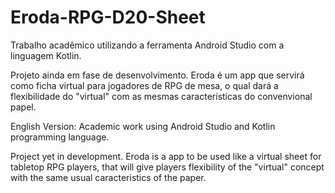 # Eroda-RPG-D20-Sheet
Trabalho acadêmico utilizando a ferramenta Android Studio com a linguagem Kotlin.

Projeto ainda em fase de desenvolvimento. Eroda é um app que servirá como ficha virtual para jogadores de RPG de mesa, o qual dará a flexibilidade do "virtual" com as mesmas características do convenvional papel.

English Version:
Academic work using Android Studio and Kotlin programming language.

Project yet in development. Eroda is a app to be used like a virtual sheet for tabletop RPG players, that will give players flexibility of the "virtual" concept with the same usual caracteristics of the paper.
